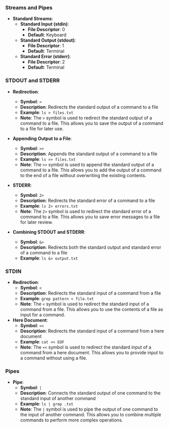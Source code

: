 ### Streams and Pipes
- **Standard Streams**: 
  - **Standard Input (stdin)**: 
    - **File Descriptor**: 0
    - **Default**: Keyboard
  - **Standard Output (stdout)**: 
    - **File Descriptor**: 1
    - **Default**: Terminal
  - **Standard Error (stderr)**: 
    - **File Descriptor**: 2
    - **Default**: Terminal

### STDOUT and STDERR
- **Redirection**: 
    - **Symbol**: `>`
    - **Description**: Redirects the standard output of a command to a file
    - **Example**: `ls > files.txt`
    - **Note**: The `>` symbol is used to redirect the standard output of a command to a file. This allows you to save the output of a command to a file for later use.

- **Appending Output to a File**:
    - **Symbol**: `>>`
    - **Description**: Appends the standard output of a command to a file
    - **Example**: `ls >> files.txt`
    - **Note**: The `>>` symbol is used to append the standard output of a command to a file. This allows you to add the output of a command to the end of a file without overwriting the existing contents.



- **STDERR**:
    - **Symbol**: `2>`
    - **Description**: Redirects the standard error of a command to a file
    - **Example**: `ls 2> errors.txt`
    - **Note**: The `2>` symbol is used to redirect the standard error of a command to a file. This allows you to save error messages to a file for later review.



- **Combining STDOUT and STDERR**:
  - **Symbol**: `&>`
  - **Description**: Redirects both the standard output and standard error of a command to a file
  - **Example**: `ls &> output.txt`


### STDIN
- **Redirection**: 
    - **Symbol**: `<`
    - **Description**: Redirects the standard input of a command from a file
    - **Example**: `grep pattern < file.txt`
    - **Note**: The `<` symbol is used to redirect the standard input of a command from a file. This allows you to use the contents of a file as input for a command.
- **Here Document**:
    - **Symbol**: `<<`
    - **Description**: Redirects the standard input of a command from a here document
    - **Example**: `cat << EOF`
    - **Note**: The `<<` symbol is used to redirect the standard input of a command from a here document. This allows you to provide input to a command without using a file.


### Pipes
- **Pipe**: 
    - **Symbol**: `|`
    - **Description**: Connects the standard output of one command to the standard input of another command
    - **Example**: `ls | grep .txt`
    - **Note**: The `|` symbol is used to pipe the output of one command to the input of another command. This allows you to combine multiple commands to perform more complex operations.
  